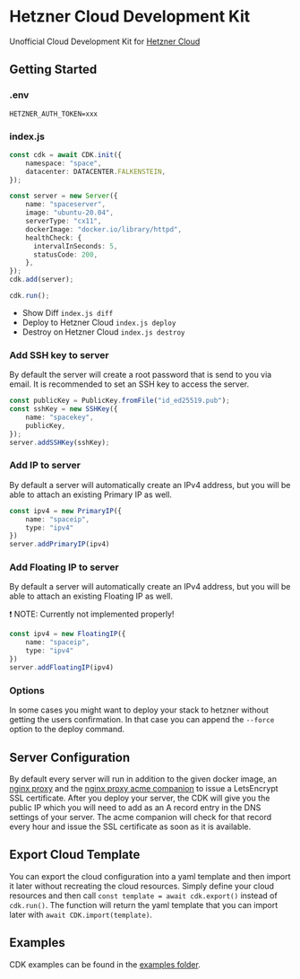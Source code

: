 # Hetzner Cloud Development Kit

Unofficial Cloud Development Kit for [Hetzner Cloud](https://www.hetzner.com/cloud)

## Getting Started

### .env
```
HETZNER_AUTH_TOKEN=xxx
```

### index.js
```ts
const cdk = await CDK.init({
    namespace: "space",
    datacenter: DATACENTER.FALKENSTEIN,
});

const server = new Server({
    name: "spaceserver",
    image: "ubuntu-20.04",
    serverType: "cx11",
    dockerImage: "docker.io/library/httpd",
    healthCheck: {
      intervalInSeconds: 5,
      statusCode: 200,
    },
});
cdk.add(server);

cdk.run();
```

- Show Diff `index.js diff`
- Deploy to Hetzner Cloud `index.js deploy`
- Destroy on Hetzner Cloud `index.js destroy`

### Add SSH key to server

By default the server will create a root password that is send to you via email. It is recommended to set an SSH key to access the server.

```ts
const publicKey = PublicKey.fromFile("id_ed25519.pub");
const sshKey = new SSHKey({
    name: "spacekey",
    publicKey,
});
server.addSSHKey(sshKey);
```

### Add IP to server

By default a server will automatically create an IPv4 address, but you will be able to attach an existing Primary IP as well.

```ts
const ipv4 = new PrimaryIP({
    name: "spaceip",
    type: "ipv4"
})
server.addPrimaryIP(ipv4)
```

### Add Floating IP to server

By default a server will automatically create an IPv4 address, but you will be able to attach an existing Floating IP as well.

❗️ NOTE: Currently not implemented properly!

```ts
const ipv4 = new FloatingIP({
    name: "spaceip",
    type: "ipv4"
})
server.addFloatingIP(ipv4)
```

### Options

In some cases you might want to deploy your stack to hetzner without getting the users confirmation. In that case you can append the `--force` option to the deploy command.

## Server Configuration

By default every server will run in addition to the given docker image, an [nginx proxy](https://github.com/nginx-proxy/nginx-proxy) and the [nginx proxy acme companion](https://github.com/nginx-proxy/acme-companion) to issue a LetsEncrypt SSL certificate. After you deploy your server, the CDK will give you the public IP which you will need to add as an A record entry in the DNS settings of your server. The acme companion will check for that record every hour and issue the SSL certificate as soon as it is available.

## Export Cloud Template

You can export the cloud configuration into a yaml template and then import it later without recreating the cloud resources. Simply define your cloud resources and then call `const template = await cdk.export()` instead of `cdk.run()`. The function will return the yaml template that you can import later with `await CDK.import(template)`.

## Examples

CDK examples can be found in the [examples folder](./examples).
